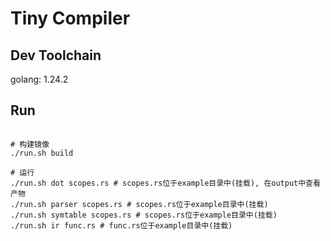 # Tiny Compiler

## Dev Toolchain

golang: 1.24.2

## Run

```shell

# 构建镜像
./run.sh build

# 运行
./run.sh dot scopes.rs # scopes.rs位于example目录中(挂载), 在output中查看产物
./run.sh parser scopes.rs # scopes.rs位于example目录中(挂载)
./run.sh symtable scopes.rs # scopes.rs位于example目录中(挂载)
./run.sh ir func.rs # func.rs位于example目录中(挂载)

```
